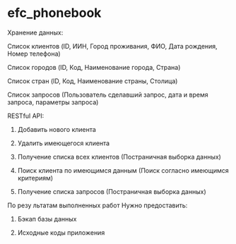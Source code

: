 # efc_phonebook
Хранение данных:

Список клиентов (ID, ИИН, Город проживания, ФИО, Дата рождения, Номер
телефона)

Список городов (ID, Код, Наименование города, Страна)

Список стран (ID, Код, Наименование страны, Столица)

Список запросов (Пользователь сделавший запрос, дата и время запроса,
параметры запроса)


RESTful API:


1. Добавить нового клиента 

2. Удалить имеющегося клиента 

3. Получение списка всех клиентов (Постраничная выборка данных)

4. Поиск клиента по имеющимся данным (Поиск согласно имеющимся критериям)

5. Получение списка запросов (Постраничная выборка данных)

По резу
льтатам выполненных
работ Нужно предоставить:

1. Бэкап базы данных

2. Исходные коды приложения
